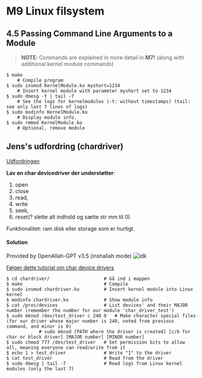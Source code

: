 # M9 Linux filsystem

## 4.5 Passing Command Line Arguments to a Module
> **NOTE**: Commands are explained in more detail in **M7!** (along with additional kernel module commands)

```
$ make
    # Compile program
$ sudo insmod KernelModule.ko myshort=1234
    # Insert kernel module with parameter myshort set to 1234
$ sudo dmesg -t | tail -7
    # See the logs for kernelmodules (-t: without timestamps) (tail: see only last 7 lines of logs)
$ sudo modinfo KernelModule.ko
    # Display module info.
$ sudo rmmod KernelModule.ko
    # Optional, remove module
```



## Jens's udfordring (chardriver)
[Udfordringen](https://www.moodle.aau.dk/mod/page/view.php?id=1644554)

**Lav en char devicedriver der understøtter**:
1. open
2. close
3. read, 
4. write 
5. seek, 
6. reset(? slette alt indhold og sætte str mm til  0)

Funktionalitet: ram disk eller storage som er hurtigt.

#### Solution
Provided by OpenAllah-GPT v3.5 (inshallah mode)
![idk](https://media.tenor.com/1YaOiH6FJv8AAAAd/creative-alah.gif)


[Følger dette tutorial om char device drivers](https://www.moodle.aau.dk/mod/page/view.php?id=1598404)


```
$ cd chardriver/                    # Gå ind i mappen
$ make                              # Compile
$ sudo insmod chardriver.ko         # Insert kernel module into Linux kernel
$ modinfo chardriver.ko             # Show module info
$ cat /proc/devices                 # List devices' and their MAJOR number (remember the number for our module 'char_driver_test')
$ sudo mknod /dev/test_driver c 240 0   # Make character special files (for our driver whose major number is 240, noted from previous command, and minor is 0)
            # sudo mknod [PATH where the driver is created] [c/b for char or block driver] [MAJOR number] [MINOR number]
$ sudo chmod 777 /dev/test_driver   # Set permission bits to allow all, meaning everyone can read/write from it
$ echo 1 > test_driver              # Write "1" to the driver
$ cat test_driver                   # Read from the driver
$ sudo dmesg | tail -7              # Read logs from Linux kernel modules (only the last 7)
```

